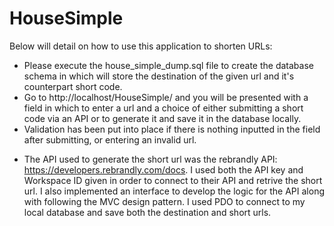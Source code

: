 # HouseSimple

Below will detail on how to use this application to shorten URLs:

- Please execute the house_simple_dump.sql file to create the database schema in which will store the destination of the given url and it's counterpart short code.
- Go to http://localhost/HouseSimple/ and you will be presented with a field in which to enter a url and a choice of either submitting a short code via an API or to generate it and save it in the database locally.
- Validation has been put into place if there is nothing inputted in the field after submitting, or entering an invalid url.

* The API used to generate the short url was the rebrandly API: https://developers.rebrandly.com/docs. I used both the API key and Workspace ID given in order to connect to their API and retrive the short url.
I also implemented an interface to develop the logic for the API along with following the MVC design pattern. I used PDO to connect to my local database and save both the destination and short urls.
